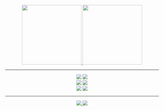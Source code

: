 <div align="center" style="max-width: 600px; margin: auto;">
  <!-- GitHub Readme Stats -->
  <p>
    <a href="https://github-readme-stats.vercel.app/api?username=janhan42">
      <img height="195" src="https://github-readme-stats.vercel.app/api/top-langs/?username=janhan42&layout=compact&count_private=true&show_icons=true&theme=dark&hide_border=false" />
    </a>
    <a href="https://github-readme-stats.vercel.app/api?username=janhan42">
      <img height="195" src="https://github-readme-stats.vercel.app/api?username=janhan42&layout=compact&count_private=true&show_icons=true&theme=dark&hide_border=false&hide_rank=true" />
    </a>
  </p>

  <!-- 구분선 -->
  <hr>
  <!-- 기술 스택 -->
  <p align="center">
    <img src="https://img.shields.io/badge/C-00599C?style=for-the-badge&logo=c&logoColor=white" />
    <img src="https://img.shields.io/badge/C%2B%2B-00599C?style=for-the-badge&logo=c%2B%2B&logoColor=white" />
  <!-- 하드웨어 -->
  <br>
    <img src="https://img.shields.io/badge/Apple-MacBook_Air_2023-999999?style=for-the-badge&logo=apple&logoColor=white" />
    <img src="https://img.shields.io/badge/Intel-Core_i7_13th-0071C5?style=for-the-badge&logo=intel&logoColor=white" />
    <br> <!-- 줄 나누기 -->
    <img src="https://img.shields.io/badge/NVIDIA-RTX4070TI-76B900?style=for-the-badge&logo=nvidia&logoColor=white" />
    <img src="https://img.shields.io/badge/Visual_Studio_Code-0078D4?style=for-the-badge&logo=visual%20studio%20code&logoColor=white" />
  </p>
  <hr>
   <a href="https://github.com/janhan42/42Seoul-IRC">
    <img src="https://github-readme-stats.vercel.app/api/pin/?username=janhan42&repo=42Seoul-IRC&theme=dark" />
    </a>
     <a href="https://github.com/janhan42/42Seoul-IRC">
    <img src="https://github-readme-stats.vercel.app/api/pin/?username=janhan42&repo=42Seoul-Inception&theme=dark" />
    </a>
</div>
  
